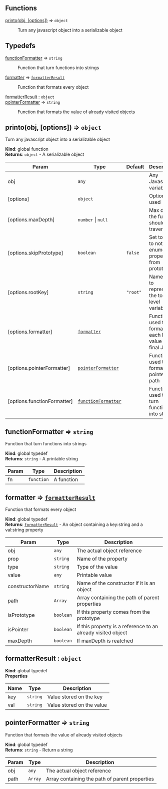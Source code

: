 ## Functions

<dl>
<dt><a href="#printo">printo(obj, [options])</a> ⇒ <code>object</code></dt>
<dd><p>Turn any javascript object into a serializable object</p>
</dd>
</dl>

## Typedefs

<dl>
<dt><a href="#functionFormatter">functionFormatter</a> ⇒ <code>string</code></dt>
<dd><p>Function that turn functions into strings</p>
</dd>
<dt><a href="#formatter">formatter</a> ⇒ <code><a href="#formatterResult">formatterResult</a></code></dt>
<dd><p>Function that formats every object</p>
</dd>
<dt><a href="#formatterResult">formatterResult</a> : <code>object</code></dt>
<dd></dd>
<dt><a href="#pointerFormatter">pointerFormatter</a> ⇒ <code>string</code></dt>
<dd><p>Function that formats the value of already visited objects</p>
</dd>
</dl>

<a name="printo"></a>

## printo(obj, [options]) ⇒ <code>object</code>
Turn any javascript object into a serializable object

**Kind**: global function  
**Returns**: <code>object</code> - A serializable object  

| Param | Type | Default | Description |
| --- | --- | --- | --- |
| obj | <code>any</code> |  | Any Javascript variable |
| [options] | <code>object</code> |  | Options used |
| [options.maxDepth] | <code>number</code> \| <code>null</code> | <code></code> | Max depth the function should traverse |
| [options.skipPrototype] | <code>boolean</code> | <code>false</code> | Set to true to not enumerate properties from prototype |
| [options.rootKey] | <code>string</code> | <code>&quot;root&quot;</code> | Name use to represent the top level variable |
| [options.formatter] | [<code>formatter</code>](#formatter) |  | Function used to format each key, value in the final JSON |
| [options.pointerFormatter] | [<code>pointerFormatter</code>](#pointerFormatter) |  | Function used to format the pointers path |
| [options.functionFormatter] | [<code>functionFormatter</code>](#functionFormatter) |  | Function used to turn functions into strings |

<a name="functionFormatter"></a>

## functionFormatter ⇒ <code>string</code>
Function that turn functions into strings

**Kind**: global typedef  
**Returns**: <code>string</code> - A printable string  

| Param | Type | Description |
| --- | --- | --- |
| fn | <code>function</code> | A function |

<a name="formatter"></a>

## formatter ⇒ [<code>formatterResult</code>](#formatterResult)
Function that formats every object

**Kind**: global typedef  
**Returns**: [<code>formatterResult</code>](#formatterResult) - An object containing a key:string and a val:string property  

| Param | Type | Description |
| --- | --- | --- |
| obj | <code>any</code> | The actual object reference |
| prop | <code>string</code> | Name of the property |
| type | <code>string</code> | Type of the value |
| value | <code>any</code> | Printable value |
| constructorName | <code>string</code> | Name of the constructor if it is an object |
| path | <code>Array</code> | Array containing the path of parent properties |
| isPrototype | <code>boolean</code> | If this property comes from the prototype |
| isPointer | <code>boolean</code> | If this property is a reference to an already visited object |
| maxDepth | <code>boolean</code> | If maxDepth is reatched |

<a name="formatterResult"></a>

## formatterResult : <code>object</code>
**Kind**: global typedef  
**Properties**

| Name | Type | Description |
| --- | --- | --- |
| key | <code>string</code> | Value stored on the key |
| val | <code>string</code> | Value stored on the value |

<a name="pointerFormatter"></a>

## pointerFormatter ⇒ <code>string</code>
Function that formats the value of already visited objects

**Kind**: global typedef  
**Returns**: <code>string</code> - Return a string  

| Param | Type | Description |
| --- | --- | --- |
| obj | <code>any</code> | The actual object reference |
| path | <code>Array</code> | Array containing the path of parent properties |

